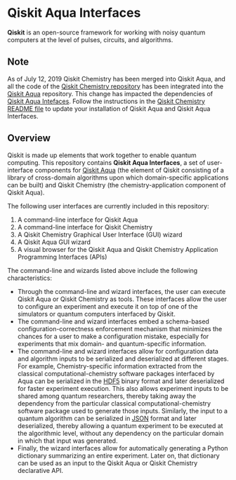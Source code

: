 # Qiskit Aqua Interfaces
**Qiskit** is an open-source framework for working with noisy quantum computers at the level of pulses, circuits, and algorithms.

## Note
As of July 12, 2019 Qiskit Chemistry has been merged into Qiskit Aqua, and all the code of the
[Qiskit Chemistry repository](https://github.com/Qiskit/qiskit-chemistry)
has been integrated into the [Qiskit Aqua](https://github.com/Qiskit/qiskit-aqua) repository.  This change has impacted the
dependencies of [Qiskit Aqua Intefaces](https://github.com/Qiskit/qiskit-aqua-interfaces).  Follow the instructions in the
[Qiskit Chemistry README file](https://github.com/Qiskit/qiskit-chemistry/blob/master/README.md) to update your installation of
Qiskit Aqua and Qiskit Aqua Interfaces.

## Overview

Qiskit is made up elements that work together to enable quantum computing. This repository contains **Qiskit Aqua Interfaces**,
a set of user-interface components for [Qiskit Aqua](https://github.com/Qiskit/qiskit-aqua) (the element of Qiskit consisting
of a library of cross-domain algorithms upon which domain-specific applications can be
built) and Qiskit Chemistry (the chemistry-application component of Qiskit Aqua).

The following user interfaces are currently included in this repository:
1. A command-line interface for Qiskit Aqua
2. A command-line interface for Qiskit Chemistry
3. A Qiskit Chemistry Graphical User Interface (GUI) wizard
4. A Qiskit Aqua GUI wizard
5. A visual browser for the Qiskit Aqua and Qiskit Chemistry Application Programming Interfaces (APIs)

The command-line and wizards listed above include the following characteristics:
- Through the command-line and wizard interfaces, the user can execute Qiskit Aqua or Qiskit Chemistry as tools.  These
interfaces allow the user to configure an experiment and execute it on top of one of the simulators or quantum computers
interfaced by Qiskit.
- The command-line and wizard interfaces embed a schema-based configuration-correctness enforcement mechanism that
minimizes the chances for a user to make a configuration mistake, especially for experiments that mix domain- and
quantum-specific information.
- The command-line and wizard interfaces allow for configuration data and algorithm inputs to be serialized and deserialized
at different stages.  For example, Chemistry-specific information extracted from the classical computational-chemistry
software packages interfaced by Aqua can be serialized in the [HDF5](https://www.hdfgroup.org/) binary format and later
deserialized for faster experiment execution.  This also allows experiment inputs to be shared among quantum researchers,
thereby taking away the dependency from the particular classical computational-chemistry software package used to generate
those inputs.  Similarly, the input to a quantum algorithm can be serialized in [JSON](http://json.org/) format and later
deserialized, thereby allowing a quantum experiment to be executed at the algorithmic level, without any dependency on the
particular domain in which that input was generated.
- Finally, the wizard interfaces allow for automatically generating a Python dictionary summarizing an entire experiment.
Later on, that dictionary can be used as an input to the Qiskit Aqua or Qiskit Chemistry declarative API.
